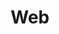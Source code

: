 ---
    title: Web
    permalink: /categories/web/
    layout: category
    author_profile: false
    taxonomy: web
    sidebar: 
        nav: "sidebar-posts"
---